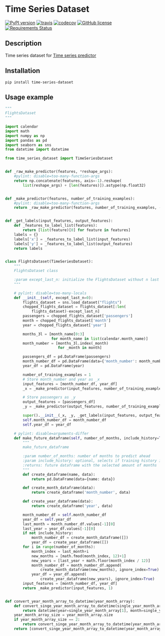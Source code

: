 # Time Series Dataset

[![PyPI version](https://badge.fury.io/py/time-series-dataset.svg)](https://badge.fury.io/py/time-series-dataset) [![travis](https://app.travis-ci.com/krypton-unite/time_series_dataset.svg?branch=master)](https://app.travis-ci.com/github/krypton-unite/time_series_dataset) [![codecov](https://codecov.io/gh/krypton-unite/time_series_dataset/branch/master/graph/badge.svg)](https://codecov.io/gh/krypton-unite/time-series-dataset) [![GitHub license](https://img.shields.io/github/license/krypton-unite/time_series_dataset)](https://github.com/krypton-unite/time_series_dataset) [![Requirements Status](https://requires.io/github/krypton-unite/time_series_dataset/requirements.svg?branch=master)](https://requires.io/github/krypton-unite/time_series_dataset/requirements/?branch=master)

## Description
Time series dataset for [Time series predictor](https://github.com/krypton-unite/time_series_predictor)

## Installation

```terminal
pip install time-series-dataset
```

## Usage example

```python
"""
FlightsDataset
"""

import calendar
import math
import numpy as np
import pandas as pd
import seaborn as sns
from datetime import datetime

from time_series_dataset import TimeSeriesDataset


def _raw_make_predictor(features, *reshape_args):
    #pylint: disable=too-many-function-args
    return np.concatenate(features, axis=-1).reshape(
        list(reshape_args) + [len(features)]).astype(np.float32)


def _make_predictor(features, number_of_training_examples):
    #pylint: disable=too-many-function-args
    return _raw_make_predictor(features, number_of_training_examples, -1)


def _get_labels(input_features, output_features):
    def _features_to_label_list(features):
        return [list(feature)[0] for feature in features]
    labels = {}
    labels['x'] = _features_to_label_list(input_features)
    labels['y'] = _features_to_label_list(output_features)
    return labels


class FlightsDataset(TimeSeriesDataset):
    """
    FlightsDataset class

    :param except_last_n: initialize the FlightsDataset without n last months
    """

    # pylint: disable=too-many-locals
    def __init__(self, except_last_n=0):
        flights_dataset = sns.load_dataset("flights")
        chopped_flights_dataset = flights_dataset[:len(
            flights_dataset)-except_last_n]
        passengers = chopped_flights_dataset['passengers']
        month = chopped_flights_dataset['month']
        year = chopped_flights_dataset['year']

        months_3l = [month_name[0:3]
                     for month_name in list(calendar.month_name)]
        month_number = [months_3l.index(_month)
                        for _month in month]

        passengers_df = pd.DataFrame(passengers)
        month_number_df = pd.DataFrame(data={'month_number': month_number})
        year_df = pd.DataFrame(year)

        number_of_training_examples = 1
        # Store month_number and year as _x
        input_features = [month_number_df, year_df]
        _x = _make_predictor(input_features, number_of_training_examples)

        # Store passengers as _y
        output_features = [passengers_df]
        _y = _make_predictor(output_features, number_of_training_examples)

        super().__init__(_x, _y, _get_labels(input_features, output_features))
        self.month_number_df = month_number_df
        self.year_df = year_df

    # pylint: disable=arguments-differ
    def make_future_dataframe(self, number_of_months, include_history=True):
        """
        make_future_dataframe

        :param number_of_months: number of months to predict ahead
        :param include_history: optional, selects if training history is to be included or not
        :returns: future dataframe with the selected amount of months
        """
        def create_dataframe(name, data):
            return pd.DataFrame(data={name: data})

        def create_month_dataframe(data):
            return create_dataframe('month_number', data)

        def create_year_dataframe(data):
            return create_dataframe('year', data)

        month_number_df = self.month_number_df
        year_df = self.year_df
        last_month = month_number_df.values[-1][0]
        last_year = year_df.values[-1][0]
        if not include_history:
            month_number_df = create_month_dataframe([])
            year_df = create_year_dataframe([])
        for i in range(number_of_months):
            month_index = last_month+i
            new_months = [math.fmod(month_index, 12)+1]
            new_years = [last_year + math.floor(month_index / 12)]
            month_number_df = month_number_df.append(
                create_month_dataframe(new_months), ignore_index=True)
            year_df = year_df.append(
                create_year_dataframe(new_years), ignore_index=True)
        input_features = [month_number_df, year_df]
        return _make_predictor(input_features, 1)


def convert_year_month_array_to_datetime(year_month_array):
    def convert_singe_year_month_array_to_datetime(single_year_month_array):
        return datetime(year=single_year_month_array[1], month=single_year_month_array[0], day=15)
    year_month_array_size = year_month_array.size
    if year_month_array_size == 2:
        return convert_singe_year_month_array_to_datetime(year_month_array)
    return [convert_singe_year_month_array_to_datetime(year_month_array[idx, ...]) for idx in range(len(year_month_array))]
```